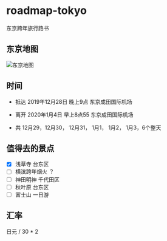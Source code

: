 # roadmap-tokyo
东京跨年旅行路书

## 东京地图

![东京地图](https://gsimg.asiayo.com/ay-image-upload/1495101265862_tokyo_map_ofelia.png)

## 时间

* 抵达  2019年12月28日 晚上9点    东京成田国际机场
* 离开  2020年1月4日   早上8点55  东京成田国际机场

* 共 12月29，12月30， 12月31， 1月1， 1月2， 1月3，6个整天

## 值得去的景点

- [x] 浅草寺 台东区
- [ ] 横滨跨年烟火 ？   
- [ ] 神田明神 千代田区
- [ ] 秋叶原 台东区
- [ ] 富士山 一日游

## 汇率

日元 / 30 * 2
